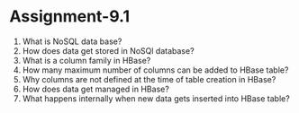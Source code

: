 # Assignment-9.1

1. What is NoSQL data base?
2. How does data get stored in NoSQl database?
3. What is a column family in HBase?
4. How many maximum number of columns can be added to HBase table?
5. Why columns are not defined at the time of table creation in HBase?
6. How does data get managed in HBase?
7. What happens internally when new data gets inserted into HBase table?
